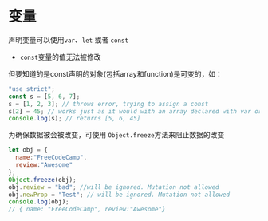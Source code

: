 # 变量
声明变量可以使用`var`、`let` 或者 `const`

+ `const`变量的值无法被修改

但要知道的是const声明的对象(包括array和function)是可变的，如：

```javascript
"use strict";
const s = [5, 6, 7];
s = [1, 2, 3]; // throws error, trying to assign a const
s[2] = 45; // works just as it would with an array declared with var or let
console.log(s); // returns [5, 6, 45]
```

为确保数据被会被改变，可使用 `Object.freeze`方法来阻止数据的改变

```javascript
let obj = {
  name:"FreeCodeCamp",
  review:"Awesome"
};
Object.freeze(obj);
obj.review = "bad"; //will be ignored. Mutation not allowed
obj.newProp = "Test"; // will be ignored. Mutation not allowed
console.log(obj); 
// { name: "FreeCodeCamp", review:"Awesome"}
```

